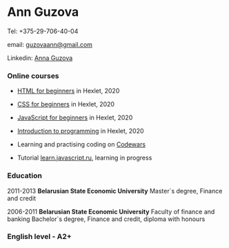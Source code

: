# Ann Guzova
Tel: +375-29-706-40-04

email: guzovaann@gmail.com

Linkedin: [Anna Guzova](https://www.linkedin.com/in/guzovaanna/)
### Online courses

* [HTML for beginners](https://ru.code-basics.com/languages/html) in Hexlet, 2020

* [CSS for beginners](https://ru.code-basics.com/languages/css) in Hexlet, 2020
* [JavaScript for beginners](https://ru.code-basics.com/languages/javascript) in Hexlet, 2020
* [Introduction to programming](https://ru.hexlet.io/courses/introduction_to_programming) in Hexlet, 2020
* Learning and practising coding on [Codewars](https://www.codewars.com/users/anutaguzova)
* Tutorial [learn.javascript.ru](https://learn.javascript.ru/), learning in progress
### Education
2011-2013 **Belarusian State Economic University** Master`s degree, Finance and credit


2006-2011 **Belarusian State Economic University** Faculty of finance and banking Bachelor`s degree, Finance and credit, diploma with honours

### English level - A2+
